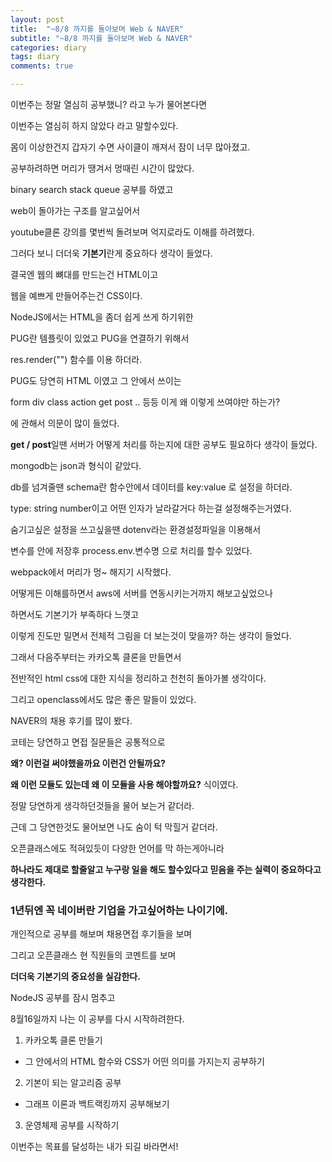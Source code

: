 ```yaml
---
layout: post
title:  "~8/8 까지를 돌아보며 Web & NAVER"
subtitle: "~8/8 까지를 돌아보며 Web & NAVER"
categories: diary
tags: diary
comments: true

---
```


이번주는 정말 열심히 공부했니? 라고 누가 물어본다면

이번주는 열심히 하지 않았다 라고 말할수있다.

몸이 이상한건지 갑자기 수면 사이클이 깨져서 잠이 너무 많아졌고. 

공부하려하면 머리가 땡겨서 멍때린 시간이 많았다.

binary search stack queue 공부를 하였고

web이 돌아가는 구조를 알고싶어서

youtube클론 강의를 몇번씩 돌려보며 억지로라도 이해를 하려했다.

그러다 보니 더더욱 **기본기**란게 중요하다 생각이 들었다.

결국엔 웹의 뼈대를 만드는건 HTML이고

웹을 예쁘게 만들어주는건 CSS이다.

NodeJS에서는 HTML을 좀더 쉽게 쓰게 하기위한 

PUG란 템플릿이 있었고 PUG을 연결하기 위해서 

res.render("") 함수를 이용 하더라.

PUG도 당연히 HTML 이였고 그 안에서 쓰이는 

form div class action get post .. 등등 이게 왜 이렇게 쓰여야만 하는가?

에 관해서 의문이 많이 들었다.

**get / post**일땐 서버가 어떻게 처리를 하는지에 대한 공부도 필요하다 생각이 들었다.

mongodb는 json과 형식이 같았다.

db를 넘겨줄땐 schema란 함수안에서 데이터를 key:value 로 설정을 하더라.

type: string number이고 어떤 인자가 날라갈거다 하는걸 설정해주는거였다.

숨기고싶은 설정을 쓰고싶을땐 dotenv라는 환경설정파일을 이용해서

변수를 안에 저장후 process.env.변수명 으로 처리를 할수 있었다.

webpack에서 머리가 멍~ 해지기 시작했다.

어떻게든 이해를하면서 aws에 서버를 연동시키는거까지 해보고싶었으나

하면서도 기본기가 부족하다 느꼇고

이렇게 진도만 밀면서 전체적 그림을 더 보는것이 맞을까? 하는 생각이 들었다.

그래서 다음주부터는 카카오톡 클론을 만들면서

전반적인 html css에 대한 지식을 정리하고 천천히 돌아가볼 생각이다.

그리고 openclass에서도 많은 좋은 말들이 있었다. 

NAVER의 채용 후기를 많이 봤다.

코테는 당연하고 면접 질문들은 공통적으로

 **왜? 이런걸 써야했을까요 이런건 안될까요?**

**왜 이런 모듈도 있는데 왜 이 모듈을 사용 해야할까요?** 식이였다.

정말 당연하게 생각하던것들을 물어 보는거 같더라. 

근데 그 당연한것도 물어보면 나도 숨이 턱 막힐거 같더라.

오픈클래스에도 적혀있듯이 다양한 언어를 막 하는게아니라

**하나라도 제대로 할줄알고 누구랑 일을 해도 할수있다고 믿음을 주는 실력이 중요하다고 생각한다.**

### 1년뒤엔 꼭 네이버란 기업을 가고싶어하는 나이기에.

개인적으로 공부를 해보며 채용면접 후기들을 보며 

그리고 오픈클래스 현 직원들의 코멘트를 보며

**더더욱 기본기의 중요성을 실감한다.**

NodeJS 공부를 잠시 멈추고 

8월16일까지 나는 이 공부를 다시 시작하려한다.

1. 카카오톡 클론 만들기
 - 그 안에서의 HTML 함수와 CSS가 어떤 의미를 가지는지 공부하기

2. 기본이 되는 알고리즘 공부
 - 그래프 이론과 백트랙킹까지 공부해보기

3. 운영체제 공부를 시작하기

이번주는 목표를 달성하는 내가 되길 바라면서!